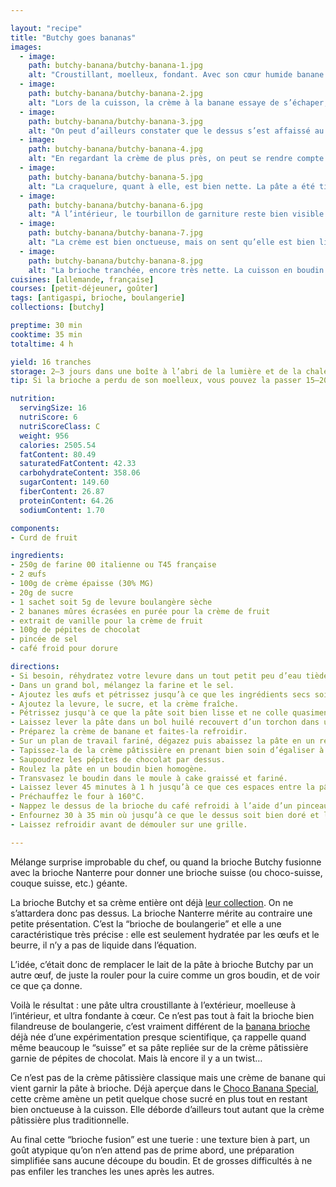 ```yaml
---

layout: "recipe"
title: "Butchy goes bananas"
images:
  - image:
    path: butchy-banana/butchy-banana-1.jpg
    alt: "Croustillant, moelleux, fondant. Avec son cœur humide banane chocolat créé par le roulage de la pâte, il faut une mie assez dense autour pour que tout se tienne sans casser."
  - image:
    path: butchy-banana/butchy-banana-2.jpg
    alt: "Lors de la cuisson, la crème à la banane essaye de s’échaper, ce qui crée une belle énorme craquelure qui rappelle le suisse."
  - image:
    path: butchy-banana/butchy-banana-3.jpg
    alt: "On peut d’ailleurs constater que le dessus s’est affaissé au centre."
  - image:
    path: butchy-banana/butchy-banana-4.jpg
    alt: "En regardant la crème de plus près, on peut se rendre compte qu’il y a quelque chose de différent, elle n'est pas aussi jaune que la crème patissière, et un peu plus transparente aussi."
  - image:
    path: butchy-banana/butchy-banana-5.jpg
    alt: "La craquelure, quant à elle, est bien nette. La pâte a été tiraillée d’un coup. Ça s’explique aussi par le fait que la pâte ne colle pas du tout, tout juste hydratée par les ingrédients humides, sans aucun liquide."
  - image:
    path: butchy-banana/butchy-banana-6.jpg
    alt: "À l’intérieur, le tourbillon de garniture reste bien visible. Il est ultra généraux au centre, et rend le cœur bien humide."
  - image:
    path: butchy-banana/butchy-banana-7.jpg
    alt: "La crème est bien onctueuse, mais on sent qu’elle est bien liée de par la présence de la banane, qui peut être amenée à remplacer les œufs dans des recettes sucrées. Elle est un peu plus consistante, moins crèmeuse que la pâtissière. C’est une purée de banane bien épaissie."
  - image:
    path: butchy-banana/butchy-banana-8.jpg
    alt: "La brioche tranchée, encore très nette. La cuisson en boudin est vraiment une caractéristique de cette brioche. Ça rappelle les bûches roulées mais pas tout à fait, ça se rapproche du stollen et de sa pâte d’amande ou presque, ça permet vraiment ce cœur humide entouré de chocolat fondant."
cuisines: [allemande, française]
courses: [petit-déjeuner, goûter]
tags: [antigaspi, brioche, boulangerie]
collections: [butchy]

preptime: 30 min
cooktime: 35 min
totaltime: 4 h

yield: 16 tranches
storage: 2–3 jours dans une boîte à l’abri de la lumière et de la chaleur à température ambiante.
tip: Si la brioche a perdu de son moelleux, vous pouvez la passer 15–20 secondes au micro-ondes pour lui faire retrouver toute sa douceur.

nutrition:
  servingSize: 16
  nutriScore: 6
  nutriScoreClass: C
  weight: 956
  calories: 2505.54
  fatContent: 80.49
  saturatedFatContent: 42.33
  carbohydrateContent: 358.06
  sugarContent: 149.60
  fiberContent: 26.87
  proteinContent: 64.26
  sodiumContent: 1.70

components: 
- Curd de fruit

ingredients:
- 250g de farine 00 italienne ou T45 française
- 2 œufs
- 100g de crème épaisse (30% MG)
- 20g de sucre
- 1 sachet soit 5g de levure boulangère sèche
- 2 bananes mûres écrasées en purée pour la crème de fruit
- extrait de vanille pour la crème de fruit
- 100g de pépites de chocolat
- pincée de sel
- café froid pour dorure

directions:
- Si besoin, réhydratez votre levure dans un tout petit peu d’eau tiède et le sucre.
- Dans un grand bol, mélangez la farine et le sel.
- Ajoutez les œufs et pétrissez jusqu’à ce que les ingrédients secs soient bien humides.
- Ajoutez la levure, le sucre, et la crème fraîche. 
- Pétrissez jusqu'à ce que la pâte soit bien lisse et ne colle quasiment plus aux doigts – au robot, quand la pâte se décolle des parois, pas plus. Elle doit néanmoins rester bien souple, donc ajustez farine et liquide en conséquence. 
- Laissez lever la pâte dans un bol huilé recouvert d’un torchon dans un endroit chaud pendant 1h30–2h. Elle devrait avoir doublé de volume au bout de ce laps de temps. Vous pouvez également la préparer la veille et la laisser lever au frigo pendant la nuit.
- Préparez la crème de banane et faites-la refroidir.
- Sur un plan de travail fariné, dégazez puis abaissez la pâte en un rectangle de 35 cm sur 25 environ, ou la longueur de votre moule à cake. Le côté le plus court doit se situer sur l’axe horizontal du plan de travail.
- Tapissez-la de la crème pâtissière en prenant bien soin d’égaliser à la spatule, et de laisser un espace des 4 côtés.
- Saupoudrez les pépites de chocolat par dessus.
- Roulez la pâte en un boudin bien homogène.
- Transvasez le boudin dans le moule à cake graissé et fariné.
- Laissez lever 45 minutes à 1 h jusqu’à ce que ces espaces entre la pâte et les parois soient comblés. La pâte ne va pas énormément lever, c’est normal.
- Préchauffez le four à 160°C.
- Nappez le dessus de la brioche du café refroidi à l’aide d’un pinceau.
- Enfournez 30 à 35 min où jusqu’à ce que le dessus soit bien doré et légèrement craquelé.
- Laissez refroidir avant de démouler sur une grille.

---
```


Mélange surprise improbable du chef, ou quand la brioche Butchy fusionne avec la brioche Nanterre pour donner une brioche suisse (ou choco-suisse, couque suisse, etc.) géante. 

La brioche Butchy et sa crème entière ont déjà [leur collection](../collections.html#butchy). On ne s’attardera donc pas dessus. La brioche Nanterre mérite au contraire une petite présentation. C’est la “brioche de boulangerie” et elle a une caractéristique très précise&nbsp;: elle est seulement hydratée par les œufs et le beurre, il n’y a pas de liquide dans l’équation.

L’idée, c’était donc de remplacer le lait de la pâte à brioche Butchy par un autre œuf, de juste la rouler pour la cuire comme un gros boudin, et de voir ce que ça donne. 

Voilà le résultat&nbsp;: une pâte ultra croustillante à l’extérieur, moelleuse à l’intérieur, et ultra fondante à cœur. Ce n’est pas tout à fait la brioche bien filandreuse de boulangerie, c’est vraiment différent de la [banana brioche](banana-brioche.html) déjà née d’une expérimentation presque scientifique, ça rappelle quand même beaucoup le “suisse” et sa pâte repliée sur de la crème pâtissière garnie de pépites de chocolat. Mais là encore il y a un twist…

Ce n’est pas de la crème pâtissière classique mais une crème de banane qui vient garnir la pâte à brioche. Déjà aperçue dans le [Choco Banana Special](Choco-banana-special.html), cette crème amène un petit quelque chose sucré en plus tout en restant bien onctueuse à la cuisson. Elle déborde d’ailleurs tout autant que la crème pâtissière plus traditionnelle.

Au final cette “brioche fusion” est une tuerie&nbsp;: une texture bien à part, un goût atypique qu’on n’en attend pas de prime abord, une préparation simplifiée sans aucune découpe du boudin. Et de grosses difficultés à ne pas enfiler les tranches les unes après les autres.